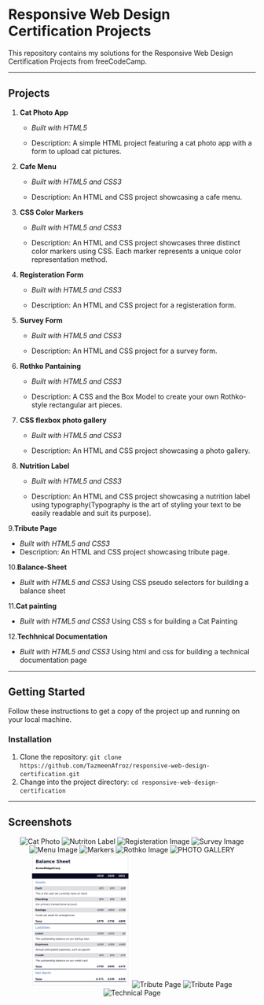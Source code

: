# Responsive Web Design Certification Projects

This repository contains my solutions for the Responsive Web Design Certification Projects from freeCodeCamp.

---

## Projects

1. **Cat Photo App**  
   - *Built with HTML5*
  
   - Description: A simple HTML project featuring a cat photo app with a form to upload cat pictures.

2. **Cafe Menu**
   - *Built with HTML5 and CSS3*
 
   - Description: An HTML and CSS project showcasing a cafe menu.

3. **CSS Color Markers**
   - *Built with HTML5 and CSS3*

   - Description: An HTML and CSS project  showcases three distinct color markers using CSS. Each marker represents a unique color representation method.
     
4. **Registeration Form**
   - *Built with HTML5 and CSS3*

   - Description: An HTML and CSS project for a registeration form.
     
5. **Survey Form**
   - *Built with HTML5 and CSS3*

   - Description: An HTML and CSS project for a survey form.
     
6. **Rothko Pantaining**
   - *Built with HTML5 and CSS3*

   - Description: A CSS and the Box Model to create your own Rothko-style rectangular art pieces.
     
7. **CSS flexbox photo gallery**
   - *Built with HTML5 and CSS3*

   - Description: An HTML and CSS project showcasing a photo gallery.

8. **Nutrition Label**
   - *Built with HTML5 and CSS3*

   - Description: An HTML and CSS project showcasing a nutrition label using typography(Typography is the art of styling your text to be easily readable and suit its purpose).

9.**Tribute Page**
  - *Built with HTML5 and CSS3*
  - Description: An HTML and CSS project showcasing tribute page.

10.**Balance-Sheet**
- *Built with HTML5 and CSS3*
Using CSS pseudo selectors for building a  balance sheet

11.**Cat painting**
- *Built with HTML5 and CSS3*
Using CSS s for building a  Cat Painting

12.**Techhnical Documentation**
- *Built with HTML5 and CSS3*
Using html and css for building a technical documentation page
---



## Getting Started

Follow these instructions to get a copy of the project up and running on your local machine.


### Installation

1. Clone the repository: `git clone https://github.com/TazmeenAfroz/responsive-web-design-certification.git`
2. Change into the project directory: `cd responsive-web-design-certification`

---


## Screenshots
<div align="center">
  <img src="https://raw.githubusercontent.com/TazmeenAfroz/Web-Development-Projects/main/images/catphoto.png" alt="Cat Photo" width="200px" height="auto" style="max-width:200%; height:auto;">
   <img src="https://raw.githubusercontent.com/TazmeenAfroz/Web-Development-Projects/main/Nutrition label/Screenshot from 2024-01-12 22-54-06.png" alt="Nutriton Label" width="200px" height="auto" style="max-width:200%; height:auto;">
    <img src="https://raw.githubusercontent.com/TazmeenAfroz/Web-Development-Projects/main/Registeration Form/i.png" alt="Registeration Image" width="200px" height="auto" style="max-width:200%; height:auto;">
 <img src="https://raw.githubusercontent.com/TazmeenAfroz/Web-Development-Projects/main/Survey FOrm/s.png" alt="Survey Image" width="200px" height="auto" style="max-width:200%; height:auto;">
  <img src="https://raw.githubusercontent.com/TazmeenAfroz/Web-Development-Projects/main/images/menu.png" alt="Menu Image" width="200px" height="auto" style="max-width:200%; height:auto;">
 
 <img src="https://raw.githubusercontent.com/TazmeenAfroz/Web-Development-Projects/main/CSS-color%20Markers/Screenshot%20from%202024-01-04%2022-11-43.png" alt="Markers" width="200px" height="auto" style="max-width:200%; height:auto;">
 <img src="https://raw.githubusercontent.com/TazmeenAfroz/Web-Development-Projects/main/Rothko Painting/p.png" alt="Rothko Image" width="200px" height="auto" style="max-width:200%; height:auto;">
 <img src="https://raw.githubusercontent.com/TazmeenAfroz/Web-Development-Projects/main/Photo Gallery/photo.png" alt="PHOTO GALLERY" width="200px" height="auto" style="max-width:200%; height:auto;">
  <img src="https://raw.githubusercontent.com/TazmeenAfroz/Balance-Sheet/main/sheet.png" alt="Balance Sheet Image" width="200px" height="auto" style="max-width:200%; height:auto;">
 <img src="https://raw.githubusercontent.com/TazmeenAfroz/Web-Development-Projects/main/Tribute Page/tribute-page.png" alt="Tribute Page" width="200px" height="auto" style="max-width:200%; height:auto;">
  <img src="https://raw.githubusercontent.com/TazmeenAfroz/Web-Development-Projects/main/Cat-Painting/cat.png" alt="Tribute Page" width="200px" height="auto" style="max-width:200%; height:auto;">
 <img src="https://raw.githubusercontent.com/TazmeenAfroz/Web-Development-Projects/main//Technical Documentation/tech.png" alt="Technical Page" width="200px" height="auto" style="max-width:200%; height:auto;">
   
</div>



